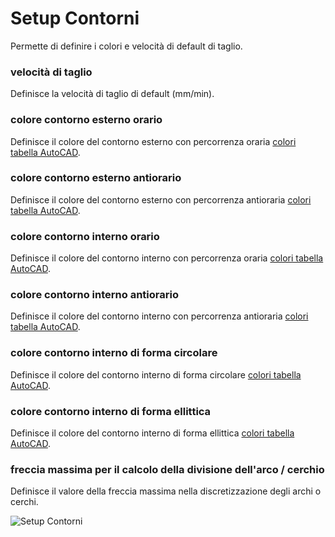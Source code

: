 # Setup Contorni

Permette di definire i colori e velocità di default di taglio.

### velocità di taglio

Definisce la velocità di taglio di default (mm/min).

### colore contorno esterno orario

Definisce il colore del contorno esterno con percorrenza oraria [colori tabella AutoCAD](https://support.ptc.com/help/creo/creo_pma/r11.0/italian/index.html#page/data_exchange/interface/Basic_AutoCAD_System_Colors.html).

### colore contorno esterno antiorario

Definisce il colore del contorno esterno con percorrenza antioraria [colori tabella AutoCAD](https://support.ptc.com/help/creo/creo_pma/r11.0/italian/index.html#page/data_exchange/interface/Basic_AutoCAD_System_Colors.html).

### colore contorno interno orario

Definisce il colore del contorno interno con percorrenza oraria [colori tabella AutoCAD](https://support.ptc.com/help/creo/creo_pma/r11.0/italian/index.html#page/data_exchange/interface/Basic_AutoCAD_System_Colors.html).

### colore contorno interno antiorario

Definisce il colore del contorno interno con percorrenza antioraria [colori tabella AutoCAD](https://support.ptc.com/help/creo/creo_pma/r11.0/italian/index.html#page/data_exchange/interface/Basic_AutoCAD_System_Colors.html).

### colore contorno interno di forma circolare

Definisce il colore del contorno interno di forma circolare [colori tabella AutoCAD](https://support.ptc.com/help/creo/creo_pma/r11.0/italian/index.html#page/data_exchange/interface/Basic_AutoCAD_System_Colors.html).

### colore contorno interno di forma ellittica

Definisce il colore del contorno interno di forma ellittica [colori tabella AutoCAD](https://support.ptc.com/help/creo/creo_pma/r11.0/italian/index.html#page/data_exchange/interface/Basic_AutoCAD_System_Colors.html).

### freccia massima per il calcolo della divisione dell'arco / cerchio

Definisce il valore della freccia massima nella discretizzazione degli archi o cerchi.

![Setup Contorni](/setup/menu-setup/setup-contorni.png)
